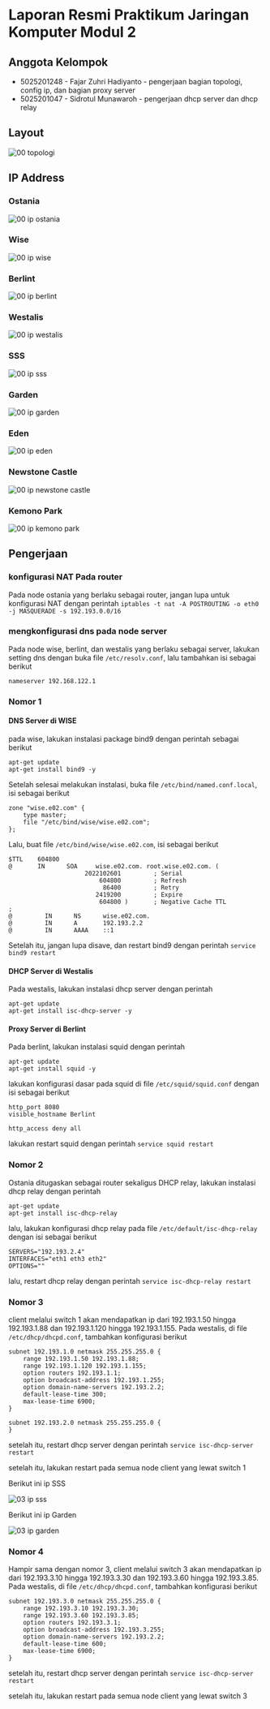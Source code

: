 # Laporan Resmi Praktikum Jaringan Komputer Modul 2

## Anggota Kelompok
- 5025201248 - Fajar Zuhri Hadiyanto - pengerjaan bagian topologi, config ip, dan bagian proxy server
- 5025201047 - Sidrotul Munawaroh - pengerjaan dhcp server dan dhcp relay

## Layout
![00  topologi](https://user-images.githubusercontent.com/52820619/200829675-53cb00ee-570a-4b1e-a36f-4f10ddb4cf72.png)

## IP Address
### Ostania
![00  ip ostania](https://user-images.githubusercontent.com/52820619/200830180-507f68d2-9223-4537-aeb9-99072c355371.png)

### Wise
![00  ip wise](https://user-images.githubusercontent.com/52820619/200829753-dc557c97-2bf0-41ff-98a8-d42b58301ee4.png)

### Berlint
![00  ip berlint](https://user-images.githubusercontent.com/52820619/200829751-287f3960-9cea-4437-87b4-828c56a73448.png)

### Westalis
![00  ip westalis](https://user-images.githubusercontent.com/52820619/200829748-43d41136-fe85-450c-a4f3-f291599b0f98.png)

### SSS
![00  ip sss](https://user-images.githubusercontent.com/52820619/200829762-0d7fbf9d-bd87-42ce-8972-0a2d2d440475.png)

### Garden
![00  ip garden](https://user-images.githubusercontent.com/52820619/200829758-2f252b28-8945-4520-96a0-d69cbbe594d6.png)

### Eden
![00  ip eden](https://user-images.githubusercontent.com/52820619/200829741-3cc39baa-1cea-40ea-befb-2a1a61f9e3a7.png)

### Newstone Castle
![00  ip newstone castle](https://user-images.githubusercontent.com/52820619/200829738-ff55bceb-a1f3-4554-81b4-3c6e153d97dd.png)

### Kemono Park
![00  ip kemono park](https://user-images.githubusercontent.com/52820619/200829732-6c875d55-f8ef-4865-a706-3babe7af8c3f.png)

## Pengerjaan
### konfigurasi NAT Pada router
Pada node ostania yang berlaku sebagai router, jangan lupa untuk konfigurasi NAT dengan perintah `iptables -t nat -A POSTROUTING -o eth0 -j MASQUERADE -s 192.193.0.0/16`

### mengkonfigurasi dns pada node server
Pada node wise, berlint, dan westalis yang berlaku sebagai server, lakukan setting dns dengan buka file `/etc/resolv.conf`, lalu tambahkan isi sebagai berikut
```
nameserver 192.168.122.1
```

### Nomor 1
#### DNS Server di WISE
pada wise, lakukan instalasi package bind9 dengan perintah sebagai berikut
```
apt-get update
apt-get install bind9 -y
```

Setelah selesai melakukan instalasi, buka file `/etc/bind/named.conf.local`, isi sebagai berikut
```
zone "wise.e02.com" {
	type master;
	file "/etc/bind/wise/wise.e02.com";
};
```

Lalu, buat file `/etc/bind/wise/wise.e02.com`, isi sebagai berikut
```
$TTL    604800
@       IN      SOA     wise.e02.com. root.wise.e02.com. (
                     2022102601         ; Serial
                         604800         ; Refresh
                          86400         ; Retry
                        2419200         ; Expire
                         604800 )       ; Negative Cache TTL
;
@         IN      NS      wise.e02.com.
@         IN      A       192.193.2.2
@         IN      AAAA    ::1
```

Setelah itu, jangan lupa disave, dan restart bind9 dengan perintah `service bind9 restart`

#### DHCP Server di Westalis
Pada westalis, lakukan instalasi dhcp server dengan perintah
```
apt-get update
apt-get install isc-dhcp-server -y
```

#### Proxy Server di Berlint
Pada berlint, lakukan instalasi squid dengan perintah
```
apt-get update
apt-get install squid -y
```

lakukan konfigurasi dasar pada squid di file `/etc/squid/squid.conf` dengan isi sebagai berikut
```
http_port 8080
visible_hostname Berlint

http_access deny all
```

lakukan restart squid dengan perintah `service squid restart`

### Nomor 2
Ostania ditugaskan sebagai router sekaligus DHCP relay, lakukan instalasi dhcp relay dengan perintah 
```
apt-get update
apt-get install isc-dhcp-relay
```

lalu, lakukan konfigurasi dhcp relay pada file `/etc/default/isc-dhcp-relay` dengan isi sebagai berikut
```
SERVERS="192.193.2.4"
INTERFACES="eth1 eth3 eth2"
OPTIONS=""
```

lalu, restart dhcp relay dengan perintah `service isc-dhcp-relay restart`

### Nomor 3
client melalui switch 1 akan mendapatkan ip dari 192.193.1.50 hingga 192.193.1.88 dan 192.193.1.120 hingga 192.193.1.155.
Pada westalis, di file `/etc/dhcp/dhcpd.conf`, tambahkan konfigurasi berikut
```
subnet 192.193.1.0 netmask 255.255.255.0 {
    range 192.193.1.50 192.193.1.88;
    range 192.193.1.120 192.193.1.155;
    option routers 192.193.1.1;
    option broadcast-address 192.193.1.255;
    option domain-name-servers 192.193.2.2;
    default-lease-time 300;
    max-lease-time 6900;
}

subnet 192.193.2.0 netmask 255.255.255.0 {
}
```

setelah itu, restart dhcp server dengan perintah `service isc-dhcp-server restart`

setelah itu, lakukan restart pada semua node client yang lewat switch 1

Berikut ini ip SSS

![03  ip sss](https://user-images.githubusercontent.com/52820619/200829727-ad5499f6-834b-4193-8a5c-e55a95f6bbfe.png)

Berikut ini ip Garden

![03  ip garden](https://user-images.githubusercontent.com/52820619/200829725-86b3f0cf-7552-43b7-96e5-69e3d0b909f6.png)

### Nomor 4
Hampir sama dengan nomor 3, client melalui switch 3 akan mendapatkan ip dari 192.193.3.10 hingga 192.193.3.30 dan 192.193.3.60 hingga 192.193.3.85.
Pada westalis, di file `/etc/dhcp/dhcpd.conf`, tambahkan konfigurasi berikut
```
subnet 192.193.3.0 netmask 255.255.255.0 {
    range 192.193.3.10 192.193.3.30;
    range 192.193.3.60 192.193.3.85;
    option routers 192.193.3.1;
    option broadcast-address 192.193.3.255;
    option domain-name-servers 192.193.2.2;
    default-lease-time 600;
    max-lease-time 6900;
}
```

setelah itu, restart dhcp server dengan perintah `service isc-dhcp-server restart`

setelah itu, lakukan restart pada semua node client yang lewat switch 3
